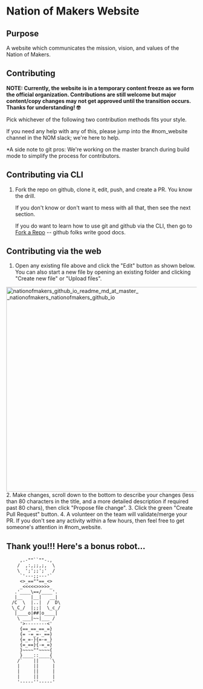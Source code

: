 # Nation of Makers Website


## Purpose

A website which communicates the mission, vision, and values of the Nation of Makers.


## Contributing

**NOTE: Currently, the website is in a temporary content freeze as we form the official organization. Contributions are still welcome but major content/copy changes may not get approved until the transition occurs. Thanks for understanding! 🤓**

Pick whichever of the following two contribution methods fits your style.

If you need any help with any of this, please jump into the &#35;nom_website channel in the NOM slack; we're here to help.

*A side note to git pros: We're working on the master branch during
build mode to simplify the process for contributors.


## Contributing via CLI

1. Fork the repo on github, clone it, edit, push, and create a PR.
   You know the drill.  
   
   If you don't know or don't want to mess with all that, then see the
   next section.
   
   If you do want to learn how to use git and github via the CLI, then
   go to [Fork a Repo](https://help.github.com/articles/fork-a-repo/)
   -- github folks write good docs.


## Contributing via the web 

1. Open any existing file above and click the "Edit" button as shown below. 
You can also start a new file by opening an existing folder and clicking "Create new file" or "Upload files".
<p>
<img width="541" alt="nationofmakers_github_io_readme_md_at_master_ _nationofmakers_nationofmakers_github_io" src="https://cloud.githubusercontent.com/assets/305332/20005279/bdce5630-a267-11e6-9f96-3d7c2fbd5c22.png">
2. Make changes, scroll down to the bottom to describe your changes (less than 80 characters in the title, and a more detailed description if required past 80 chars), then click "Propose file change".  
3. Click the green "Create Pull Request" button.
4. A volunteer on the team will validate/merge your PR.  If you don't
   see any activity within a few hours, then feel free to get
   someone's attention in &#35;nom_website.

## Thank you!!!  Here's a bonus robot...

```
     ,.-""``""-.,
    /  ,:,;;,;,  \
    \  ';';;';'  /
     `'---;;---'`
     <>_==""==_<>
     _<<<<<>>>>>_
   .'____\==/____'.
   |__   |__|   __|
  /C  \  |..|  /  D\
  \_C_/  |;;|  \_c_/
   |____o|##|o____|
    \ ___|~~|___ /
     '>--------<'
     {==_==_==_=}
     {= -=_=-_==}
     {=_=-}{=-=_}
     {=_==}{-=_=}
     }~~~~""~~~~{
     }____::____{
    /`    ||    `\
    |     ||     |
    |     ||     |
    |     ||     |
    '-----''-----'
```
